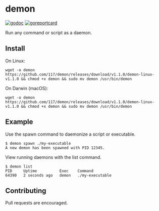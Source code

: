 # demon

[![godoc](https://godoc.org/github.com/117/demon?status.svg)](https://godoc.org/github.com/117/demon)
[![goreportcard](https://goreportcard.com/badge/github.com/117/demon)](https://goreportcard.com/report/github.com/117/demon)

Run any command or script as a daemon.

## Install

On Linux:

```console
wget -o demon https://github.com/117/demon/releases/download/v1.1.0/demon-linux-v1.1.0 && chmod +x demon && sudo mv demon /usr/bin/demon
```

On Darwin (macOS):

```console
wget -o demon https://github.com/117/demon/releases/download/v1.1.0/demon-linux-v1.1.0 && chmod +x demon && sudo mv demon /usr/bin/demon
```

## Example

Use the spawn command to daemonize a script or executable.

```console
$ demon spawn ./my-executable
A new demon has been spawned with PID 12345.
```

View running daemons with the list command.

```console
$ demon list
PID  	Uptime       	Exec 	Command
64390	2 seconds ago	demon	./my-executable
```

## Contributing

Pull requests are encouraged.

